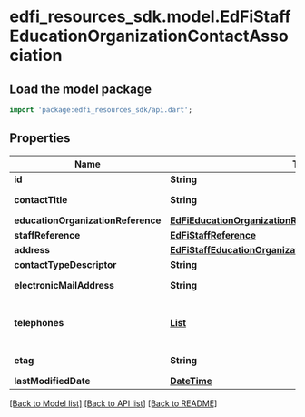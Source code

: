 # edfi_resources_sdk.model.EdFiStaffEducationOrganizationContactAssociation

## Load the model package
```dart
import 'package:edfi_resources_sdk/api.dart';
```

## Properties
Name | Type | Description | Notes
------------ | ------------- | ------------- | -------------
**id** | **String** |  | [optional] 
**contactTitle** | **String** | The title of the contact in the context of the education organization. | 
**educationOrganizationReference** | [**EdFiEducationOrganizationReference**](EdFiEducationOrganizationReference.md) |  | 
**staffReference** | [**EdFiStaffReference**](EdFiStaffReference.md) |  | 
**address** | [**EdFiStaffEducationOrganizationContactAssociationAddress**](EdFiStaffEducationOrganizationContactAssociationAddress.md) |  | [optional] 
**contactTypeDescriptor** | **String** | Indicates the type for the contact information. | [optional] 
**electronicMailAddress** | **String** | The email for the contact associated with the education organization. | 
**telephones** | [**List<EdFiStaffEducationOrganizationContactAssociationTelephone>**](EdFiStaffEducationOrganizationContactAssociationTelephone.md) | An unordered collection of staffEducationOrganizationContactAssociationTelephones. The optional telephone for the contact associated with the education organization. | [optional] [default to const []]
**etag** | **String** | A unique system-generated value that identifies the version of the resource. | [optional] 
**lastModifiedDate** | [**DateTime**](DateTime.md) | The date and time the resource was last modified. | [optional] 

[[Back to Model list]](../README.md#documentation-for-models) [[Back to API list]](../README.md#documentation-for-api-endpoints) [[Back to README]](../README.md)


